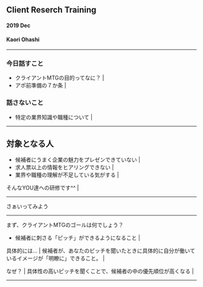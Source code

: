 ## Client Reserch Training
#### 2019 Dec 
#### Kaori Ohashi

---
### 今日話すこと
- クライアントMTGの目的ってなに？ |
- アポ前準備の７か条 |

### 話さないこと
- 特定の業界知識や職種について | 

---

## 対象となる人
- 候補者にうまく企業の魅力をプレゼンできていない |
- 求人票以上の情報をヒアリングできない | 
- 業界や職種の理解が不足している気がする | 

そんなYOU達への研修です^^ |

---

さぁいってみよう

---

まず、クライアントMTGのゴールは何でしょう？
- 候補者に刺さる「ピッチ」ができるようになること |

具体的には... | 
候補者が、あなたのピッチを聞いたときに具体的に自分が働いているイメージが「明瞭に」できること。 |

なぜ？ |
具体性の高いピッチを聞くことで、候補者の中の優先順位が高くなる |

---



